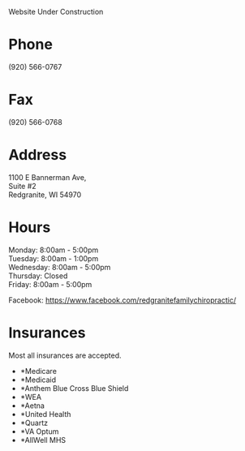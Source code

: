 Website Under Construction
# Phone  
(920) 566-0767
# Fax
(920) 566-0768  

# Address
1100 E Bannerman Ave,  
Suite #2  
Redgranite, WI 54970

# Hours
Monday: 8:00am - 5:00pm  
Tuesday: 8:00am - 1:00pm  
Wednesday: 8:00am - 5:00pm  
Thursday: Closed  
Friday: 8:00am - 5:00pm  

Facebook: https://www.facebook.com/redgranitefamilychiropractic/


# Insurances  
Most all insurances are accepted. 
- *Medicare
- *Medicaid  
- *Anthem Blue Cross Blue Shield  
- *WEA  
- *Aetna  
- *United Health  
- *Quartz  
- *VA Optum  
- *AllWell MHS  
